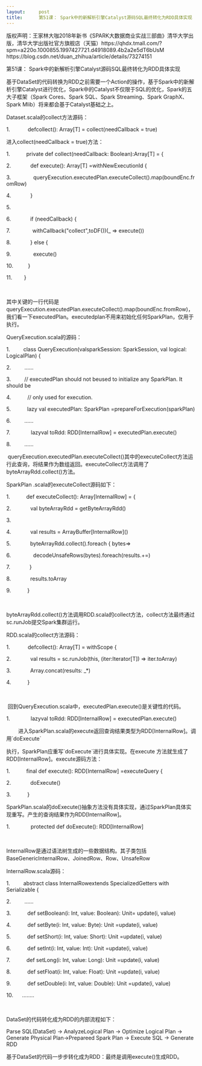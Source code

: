 ```yaml
---
layout:     post
title:      第51课： Spark中的新解析引擎Catalyst源码SQL最终转化为RDD具体实现
---
```

<div id="article_content" class="article_content clearfix csdn-tracking-statistics" data-pid="blog" data-mod="popu_307" data-dsm="post">
								<div class="article-copyright">
					版权声明：王家林大咖2018年新书《SPARK大数据商业实战三部曲》清华大学出版，清华大学出版社官方旗舰店（天猫）https://qhdx.tmall.com/?spm=a220o.1000855.1997427721.d4918089.4b2a2e5dT6bUsM					https://blog.csdn.net/duan_zhihua/article/details/73274151				</div>
								            <link rel="stylesheet" href="https://csdnimg.cn/release/phoenix/template/css/ck_htmledit_views-f76675cdea.css">
						<div class="htmledit_views" id="content_views">
                <p>第51课： Spark中的新解析引擎Catalyst源码SQL最终转化为RDD具体实现</p><p></p><p>基于DataSet的代码转换为RDD之前需要一个Action的操作，基于Spark中的新解析引擎Catalyst进行优化，Spark中的Catalyst不仅限于SQL的优化，Spark的五大子框架（Spark Cores、Spark SQL、Spark Streaming、Spark GraphX、Spark Mlib）将来都会基于Catalyst基础之上。</p><p>Dataset.scala的collect方法源码：</p><p>1.            defcollect(): Array[T] = collect(needCallback = true)</p><p>进入collect(needCallback = true)方法：</p><p>1.           private def collect(needCallback: Boolean):Array[T] = {</p><p>2.             def execute(): Array[T] =withNewExecutionId {</p><p>3.               queryExecution.executedPlan.executeCollect().map(boundEnc.fromRow)</p><p>4.             }</p><p>5.          </p><p>6.             if (needCallback) {</p><p>7.               withCallback("collect",toDF())(_ =&gt; execute())</p><p>8.             } else {</p><p>9.               execute()</p><p>10.          }</p><p>11.        }</p><p><span style="color:#FF0000;"> </span></p><p align="left">其中关键的一行代码是queryExecution.executedPlan.executeCollect().map(boundEnc.fromRow)，我们看一下executedPlan。executedplan不用来初始化任何SparkPlan，仅用于执行。</p><p>QueryExecution.scala的源码：</p><p>1.         class QueryExecution(valsparkSession: SparkSession, val logical: LogicalPlan) {</p><p>2.         ……</p><p>3.         // executedPlan should not beused to initialize any SparkPlan. It should be</p><p>4.           // only used for execution.</p><p>5.           lazy val executedPlan: SparkPlan =prepareForExecution(sparkPlan)</p><p>6.         ……</p><p>7.              lazyval toRdd: RDD[InternalRow] = executedPlan.execute()</p><p>8.         ……</p><p> queryExecution.executedPlan.executeCollect()其中的executeCollect方法运行此查询，将结果作为数组返回。executeCollect方法调用了byteArrayRdd.collect()方法。</p><p>SparkPlan .scala的executeCollect源码如下：</p><p>1.           def executeCollect(): Array[InternalRow] = {</p><p>2.             val byteArrayRdd = getByteArrayRdd()</p><p>3.          </p><p>4.             val results = ArrayBuffer[InternalRow]()</p><p>5.             byteArrayRdd.collect().foreach { bytes=&gt;</p><p>6.               decodeUnsafeRows(bytes).foreach(results.+=)</p><p>7.             }</p><p>8.             results.toArray</p><p>9.           }   </p><p> </p><p>byteArrayRdd.collect()方法调用RDD.scala的collect方法，collect方法最终通过sc.runJob提交Spark集群运行。</p><p>RDD.scala的collect方法源码：</p><p>1.            defcollect(): Array[T] = withScope {</p><p>2.             val results = sc.runJob(this, (iter:Iterator[T]) =&gt; iter.toArray)</p><p>3.             Array.concat(results: _*)</p><p>4.           }</p><p> </p><p> 回到QueryExecution.scala中，executedPlan.execute()是关键性的代码。</p><p>1.              lazyval toRdd: RDD[InternalRow] = executedPlan.execute()</p><p>        进入SparkPlan.scala的execute返回查询结果类型为RDD[InternalRow]。调用`doExecute`</p><p>执行，SparkPlan应重写`doExecute`进行具体实现。在execute 方法就生成了RDD[InternalRow]。execute源码方法：</p><p>1.           final def execute(): RDD[InternalRow] =executeQuery {</p><p>2.             doExecute()</p><p>3.           }   </p><p>SparkPlan.scala的doExecute()抽象方法没有具体实现，通过SparkPlan具体实现重写。产生的查询结果作为RDD[InternalRow]。</p><p>1.              protected def doExecute(): RDD[InternalRow]</p><p> </p><p>InternalRow是通过语法树生成的一些数据结构。其子类包括BaseGenericInternalRow、JoinedRow、Row、UnsafeRow</p><p>InternalRow.scala源码：</p><p>1.         abstract class InternalRowextends SpecializedGetters with Serializable {</p><p>2.         ……   </p><p>3.           def setBoolean(i: Int, value: Boolean): Unit= update(i, value)</p><p>4.           def setByte(i: Int, value: Byte): Unit =update(i, value)</p><p>5.           def setShort(i: Int, value: Short): Unit =update(i, value)</p><p>6.           def setInt(i: Int, value: Int): Unit =update(i, value)</p><p>7.           def setLong(i: Int, value: Long): Unit =update(i, value)</p><p>8.           def setFloat(i: Int, value: Float): Unit =update(i, value)</p><p>9.           def setDouble(i: Int, value: Double): Unit =update(i, value)</p><p>10.      ……..</p><p> </p><p>DataSet的代码转化成为RDD的内部流程如下：</p><p>Parse SQL(DataSet) -&gt; AnalyzeLogical Plan -&gt; Optimize Logical Plan -&gt; Generate Physical Plan-&gt;Prepareed Spark Plan -&gt; Execute SQL -&gt; Generate RDD</p><p>基于DataSet的代码一步步转化成为RDD：最终是调用execute()生成RDD。</p><p> </p><br>            </div>
                </div>